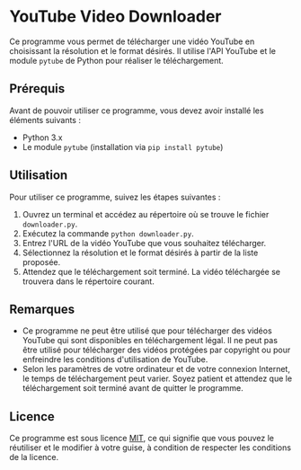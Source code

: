 # YouTube Video Downloader

Ce programme vous permet de télécharger une vidéo YouTube en choisissant la résolution et le format désirés. Il utilise l'API YouTube et le module `pytube` de Python pour réaliser le téléchargement.

## Prérequis

Avant de pouvoir utiliser ce programme, vous devez avoir installé les éléments suivants :

- Python 3.x
- Le module `pytube` (installation via `pip install pytube`)

## Utilisation

Pour utiliser ce programme, suivez les étapes suivantes :

1. Ouvrez un terminal et accédez au répertoire où se trouve le fichier `downloader.py`.
2. Exécutez la commande `python downloader.py`.
3. Entrez l'URL de la vidéo YouTube que vous souhaitez télécharger.
4. Sélectionnez la résolution et le format désirés à partir de la liste proposée.
5. Attendez que le téléchargement soit terminé. La vidéo téléchargée se trouvera dans le répertoire courant.

## Remarques

- Ce programme ne peut être utilisé que pour télécharger des vidéos YouTube qui sont disponibles en téléchargement légal. Il ne peut pas être utilisé pour télécharger des vidéos protégées par copyright ou pour enfreindre les conditions d'utilisation de YouTube.
- Selon les paramètres de votre ordinateur et de votre connexion Internet, le temps de téléchargement peut varier. Soyez patient et attendez que le téléchargement soit terminé avant de quitter le programme.

## Licence

Ce programme est sous licence [MIT](https://opensource.org/licenses/MIT), ce qui signifie que vous pouvez le réutiliser et le modifier à votre guise, à condition de respecter les conditions de la licence.
